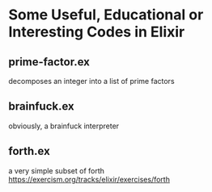 # Some Useful, Educational or Interesting Codes in Elixir 
## prime-factor.ex 
decomposes an integer into a list of prime factors 
## brainfuck.ex 
obviously, a brainfuck interpreter 
## forth.ex
a very simple subset of forth  
https://exercism.org/tracks/elixir/exercises/forth
